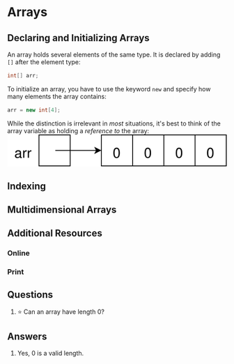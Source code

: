 # Arrays
## Declaring and Initializing Arrays
An array holds several elements of the same type. It is declared by adding `[]` after the element type:
```java
int[] arr;
```
To initialize an array, you have to use the keyword `new` and specify how many elements the array contains:
```java
arr = new int[4];
```
While the distinction is irrelevant in *most* situations, it's best to think of the array variable as holding a *reference to* the array:
![A box labeled arr, containing an arrow pointing to a row of four boxes each containing a zero](array.svg)
## Indexing
## Multidimensional Arrays
## Additional Resources
### Online
### Print
## Questions
1. :star: Can an array have length 0?
## Answers
1. Yes, 0 is a valid length.

